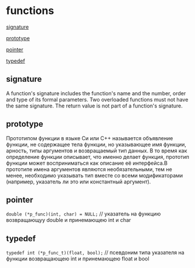 # functions

[signature](#signature)

[prototype](#prototype)

[pointer](#pointer)

[typedef](#typedef)

## signature

A function's signature includes the function's name and the number, order and type of its formal parameters. Two overloaded functions must not have the same signature. The return value is not part of a function's signature.

## prototype

Прототипом функции в языке Си или C++ называется объявление функции, не содержащее тела функции, но указывающее имя функции, арность, типы аргументов и возвращаемый тип данных. В то время как определение функции описывает, что именно делает функция, прототип функции может восприниматься как описание её интерфейса.В прототипе имена аргументов являются необязательными, тем не менее, необходимо указывать тип вместе со всеми модификаторами (например, указатель ли это или константный аргумент).

## pointer

`double (*p_func)(int, char) = NULL;` // указатель на функцию возвращающуу double и принемающею int и char

## typedef

`typedef int (*p_func_t)(float, bool);` // псевдоним типа указателя на функции возвращающею int и принемающею float и bool
